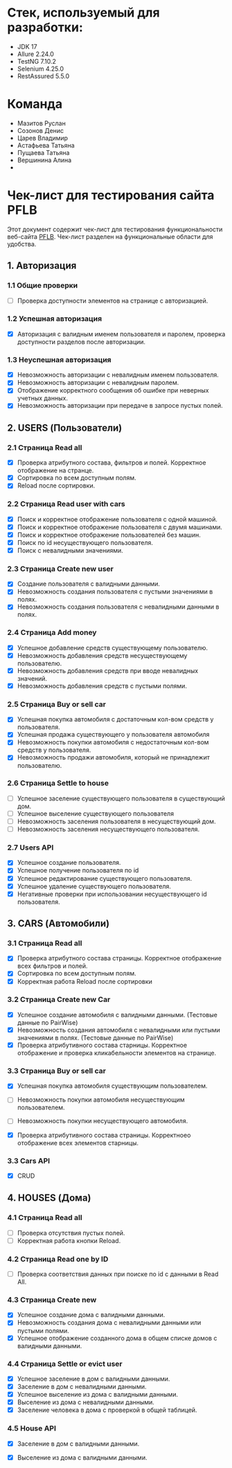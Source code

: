 # Стек, используемый для разработки:
* JDK 17
* Allure 2.24.0
* TestNG 7.10.2
* Selenium 4.25.0
* RestAssured 5.5.0

# Команда
* Мазитов Руслан
* Созонов Денис
* Царев Владимир
* Астафьева Татьяна
* Пущаева Татьяна
* Вершинина Алина
* 
# Чек-лист для тестирования сайта PFLB

Этот документ содержит чек-лист для тестирования функциональности веб-сайта [PFLB](http://82.142.167.37:4881/#/). Чек-лист разделен на функциональные области для удобства.

## 1. Авторизация

### 1.1 Общие проверки
*   [ ] Проверка доступности элементов на странице с авторизацией.

### 1.2 Успешная авторизация
*   [x] Авторизация с валидным именем пользователя и паролем, проверка доступности разделов после авторизации.

### 1.3 Неуспешная авторизация
*   [x] Невозможность авторизации с невалидным именем пользователя.
*   [x] Невозможность авторизации с невалидным паролем.
*   [x] Отображение корректного сообщения об ошибке при неверных учетных данных.
*   [x] Невозможность авторизации при передаче в запросе пустых полей.

## 2. USERS (Пользователи)

### 2.1 Страница Read all
*   [x] Проверка атрибутного состава, фильтров и полей. Корректное отображение на странце.
*   [x] Сортировка по всем доступным полям.
*   [x] Reload после сортировки.

### 2.2 Страница Read user with cars
*   [x] Поиск и корректное отображение пользователя с одной машиной.
*   [x] Поиск и корректное отображение пользователя с двумя машинами.
*   [x] Поиск и корректное отображение пользователей без машин.
*   [x] Поиск по id несуществующего пользователя.
*   [x] Поиск с невалидными значениями.

### 2.3 Страница Create new user
*   [x] Создание пользователя с валидными данными.
*   [x] Невозможность создания пользователя с пустыми значениями в полях.
*   [x] Невозможность создания пользователя с невалидными данными в полях.

### 2.4 Страница Add money
*   [x] Успешное добавление средств существующему пользователю.
*   [x] Невозможность добавления средств несуществующему пользователю.
*   [x] Невозможность добавления средств при вводе невалидных значений.
*   [x] Невозможность добавления средств с пустыми полями.

### 2.5 Страница Buy or sell car
*   [x] Успешная покупка автомобиля с достаточным кол-вом средств у пользователя.
*   [x] Успешная продажа существующего у пользователя автомобиля
*   [x] Невозможность покупки автомобиля с недостаточным кол-вом средств у пользователя.
*   [x] Невозможность продажи автомобиля, который не принадлежит пользователю.

### 2.6 Страница Settle to house
*   [ ] Успешное заселение существующего пользователя в существующий дом.
*   [ ] Успешное выселение существующего пользователя
*   [ ] Невозможность заселения пользователя в несуществующий дом.
*   [ ] Невозможность заселения несуществующего пользователя.

### 2.7 Users API
*   [x] Успешное создание пользователя.
*   [x] Успешное получение пользователя по id
*   [x] Успешное редактирование существующего пользователя.
*   [x] Успешное удаление существующего пользователя.
*   [x] Негативные проверки при использовании несуществующего id пользователя.

## 3. CARS (Автомобили)

### 3.1 Страница  Read all
*   [x] Проверка атрибутного состава страницы. Корректное отображение всех фильтров и полей.
*   [x] Сортировка по всем доступным полям.
*   [x] Корректная работа Reload после сортировки

### 3.2 Страница Create new Car
*   [x] Успешное создание автомобиля с валидными данными. (Тестовые данные по PairWise)
*   [x] Невозможность создания автомобиля с невалидными или пустыми значениями в полях. (Тестовые данные по PairWise)
*   [x] Проверка атрибутивного состава старницы. Корректное отображение и проверка кликабельности элементов на странице.

### 3.3 Страница Buy or sell car
*   [x] Успешная покупка автомобиля существующим пользователем.
*   [ ] Невозможность покупки автомобиля несуществующим пользователем.
*   [ ] Невозможность покупки несуществующего автомобиля.
*   [x] Проверка атрибутивного состава страницы. Корректноео отображение всех элементов старницы.


### 3.3 Cars API
*   [x] CRUD 

## 4. HOUSES (Дома)

### 4.1 Страница Read all
*   [ ] Проверка отсутствия пустых полей.
*   [ ] Корректная работа кнопки Reload.

### 4.2 Страница  Read one by ID
*   [ ] Проверка соответствия данных при поиске по id с данными в Read All.

### 4.3 Страница  Create new
*   [x] Успешное создание дома с валидными данными.
*   [x] Невозможность создания дома с невалидными данными или пустыми полями.
*   [x] Успешное отображение созданного дома в общем списке домов с валидными данными.

### 4.4 Страница  Settle or evict user
*   [x] Успешное заселение в дом с валидными данными.
*   [x] Заселение в дом с невалидными данными.
*   [x] Успешное выселение из дома с валидными данными.
*   [x] Выселение из дома с невалидными данными.
*   [x] Заселение человека в дома с проверкой в общей таблицей.

### 4.5 House API
*   [x] Заселение в дом с валидными данными.
*   [x] Выселение из дома с валидными данными.


